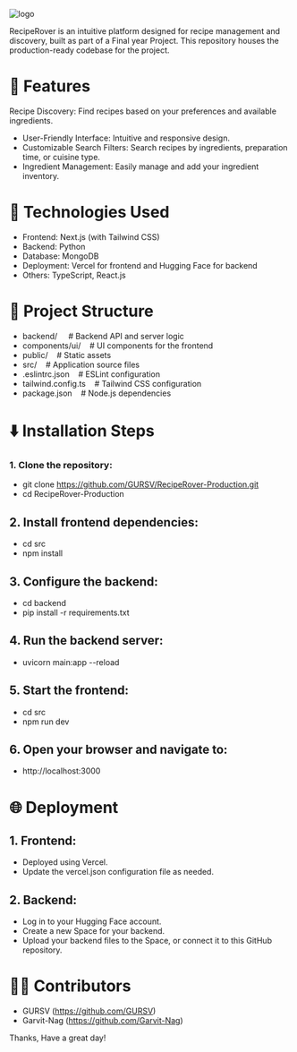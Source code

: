 ![logo](https://github.com/user-attachments/assets/34190e4e-4fc1-486b-aadd-a2a95e346178)

RecipeRover is an intuitive platform designed for recipe management and discovery, built as part of a Final year Project. This repository houses the production-ready codebase for the project.

# 🌟 Features
Recipe Discovery: Find recipes based on your preferences and available ingredients.
* User-Friendly Interface: Intuitive and responsive design.
* Customizable Search Filters: Search recipes by ingredients, preparation time, or cuisine type.
* Ingredient Management: Easily manage and add your ingredient inventory.

# 🚀 Technologies Used
* Frontend: Next.js (with Tailwind CSS)
* Backend: Python
* Database: MongoDB
* Deployment: Vercel for frontend and Hugging Face for backend
* Others: TypeScript, React.js

# 📂 Project Structure
* backend/&nbsp;&nbsp;&nbsp;&nbsp;        # Backend API and server logic 
* components/ui/&nbsp;&nbsp;&nbsp;        # UI components for the frontend
* public/&nbsp;&nbsp;&nbsp;        # Static assets
* src/&nbsp;&nbsp;&nbsp;        # Application source files
* .eslintrc.json&nbsp;&nbsp;&nbsp;        # ESLint configuration 
* tailwind.config.ts&nbsp;&nbsp;&nbsp;        # Tailwind CSS configuration 
* package.json&nbsp;&nbsp;&nbsp;        # Node.js dependencies

# ⬇️ Installation Steps
### 1. Clone the repository:
* git clone https://github.com/GURSV/RecipeRover-Production.git
* cd RecipeRover-Production

## 2. Install frontend dependencies:
* cd src
* npm install

## 3. Configure the backend:
* cd backend
* pip install -r requirements.txt

## 4. Run the backend server:
* uvicorn main:app --reload

## 5. Start the frontend:
* cd src
* npm run dev

## 6. Open your browser and navigate to:
* http://localhost:3000

# 🌐 Deployment
## 1. Frontend:
* Deployed using Vercel.
* Update the vercel.json configuration file as needed.

## 2. Backend:
* Log in to your Hugging Face account.
* Create a new Space for your backend.
* Upload your backend files to the Space, or connect it to this GitHub repository.

# 🧑‍💻 Contributors
* GURSV (https://github.com/GURSV)
* Garvit-Nag (https://github.com/Garvit-Nag)

Thanks, Have a great day!
